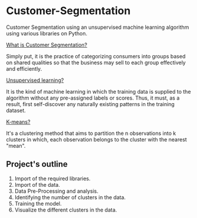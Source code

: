 # Customer-Segmentation

Customer Segmentation using an unsupervised machine learning algorithm using various libraries on Python.

<u> What is Customer Segmentation?</u>

Simply put, it is the practice of categorizing consumers into groups based on shared qualities so that the business may sell to each group effectively and efficiently.

<u> Unsupervised learning?</u>

It is the kind of machine learning in which the training data is supplied to the algorithm without any pre-assigned labels or scores. Thus, it must, as a result, first self-discover any naturally existing patterns in the training dataset.

<u> K-means? </u> 

It's a clustering method that aims to partition the n observations into k clusters in which, each observation belongs to the cluster with the nearest "mean".

## Project's outline

1. Import of the required libraries.
2. Import of the data.
3. Data Pre-Processing and analysis.
4. Identifying the number of clusters in the data.
5. Training the model.
6. Visualize the different clusters in the data.